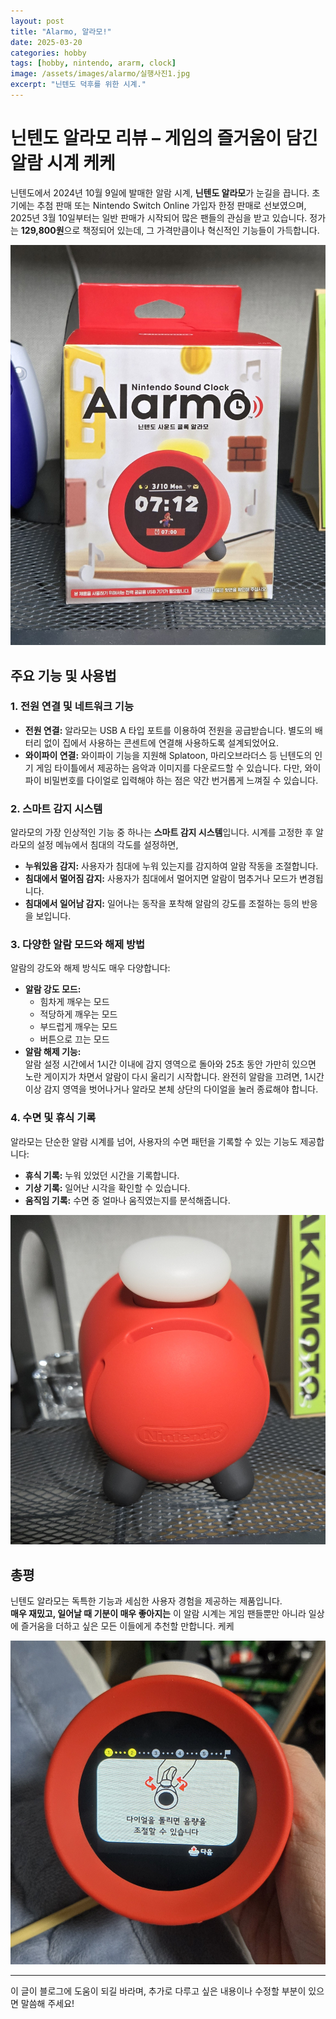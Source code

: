 ```yaml
---
layout: post
title: "Alarmo, 알라모!"
date: 2025-03-20
categories: hobby
tags: [hobby, nintendo, ararm, clock]
image: /assets/images/alarmo/실행사진1.jpg
excerpt: "닌텐도 덕후를 위한 시계."
---
```


# 닌텐도 알라모 리뷰 – 게임의 즐거움이 담긴 알람 시계 케케

닌텐도에서 2024년 10월 9일에 발매한 알람 시계, **닌텐도 알라모**가 눈길을 끕니다. 초기에는 추첨 판매 또는 Nintendo Switch Online 가입자 한정 판매로 선보였으며, 2025년 3월 10일부터는 일반 판매가 시작되어 많은 팬들의 관심을 받고 있습니다. 정가는 **129,800원**으로 책정되어 있는데, 그 가격만큼이나 혁신적인 기능들이 가득합니다.

<img src="/assets/images/alarmo/박스정면.jpg" alt="제품 정면1" style="max-width:100%; height:auto;" />

## 주요 기능 및 사용법

### 1. 전원 연결 및 네트워크 기능
- **전원 연결:** 알라모는 USB A 타입 포트를 이용하여 전원을 공급받습니다. 별도의 배터리 없이 집에서 사용하는 콘센트에 연결해 사용하도록 설계되었어요.
- **와이파이 연결:** 와이파이 기능을 지원해 Splatoon, 마리오브라더스 등 닌텐도의 인기 게임 타이틀에서 제공하는 음악과 이미지를 다운로드할 수 있습니다. 다만, 와이파이 비밀번호를 다이얼로 입력해야 하는 점은 약간 번거롭게 느껴질 수 있습니다.

### 2. 스마트 감지 시스템
알라모의 가장 인상적인 기능 중 하나는 **스마트 감지 시스템**입니다. 시계를 고정한 후 알라모의 설정 메뉴에서 침대의 각도를 설정하면,  
- **누워있음 감지:** 사용자가 침대에 누워 있는지를 감지하여 알람 작동을 조절합니다.
- **침대에서 멀어짐 감지:** 사용자가 침대에서 멀어지면 알람이 멈추거나 모드가 변경됩니다.
- **침대에서 일어남 감지:** 일어나는 동작을 포착해 알람의 강도를 조절하는 등의 반응을 보입니다.

### 3. 다양한 알람 모드와 해제 방법
알람의 강도와 해제 방식도 매우 다양합니다:
- **알람 강도 모드:**  
  - 힘차게 깨우는 모드  
  - 적당하게 깨우는 모드  
  - 부드럽게 깨우는 모드  
  - 버튼으로 끄는 모드
- **알람 해제 기능:**  
  알람 설정 시간에서 1시간 이내에 감지 영역으로 돌아와 25초 동안 가만히 있으면 노란 게이지가 차면서 알람이 다시 울리기 시작합니다. 완전히 알람을 끄려면, 1시간 이상 감지 영역을 벗어나거나 알라모 본체 상단의 다이얼을 눌러 종료해야 합니다.

### 4. 수면 및 휴식 기록
알라모는 단순한 알람 시계를 넘어, 사용자의 수면 패턴을 기록할 수 있는 기능도 제공합니다:
- **휴식 기록:** 누워 있었던 시간을 기록합니다.
- **기상 기록:** 일어난 시각을 확인할 수 있습니다.
- **움직임 기록:** 수면 중 얼마나 움직였는지를 분석해줍니다.

<img src="/assets/images/alarmo/후면1.jpg" alt="제품 후면" style="max-width:100%; height:auto;" />

## 총평
닌텐도 알라모는 독특한 기능과 세심한 사용자 경험을 제공하는 제품입니다.  
**매우 재밌고, 일어날 때 기분이 매우 좋아지는** 이 알람 시계는 게임 팬들뿐만 아니라 일상에 즐거움을 더하고 싶은 모든 이들에게 추천할 만합니다. 케케

<img src="/assets/images/alarmo/실행사진2.jpg" alt="제품 정면2" style="max-width:100%; height:auto;" />

---

이 글이 블로그에 도움이 되길 바라며, 추가로 다루고 싶은 내용이나 수정할 부분이 있으면 말씀해 주세요!